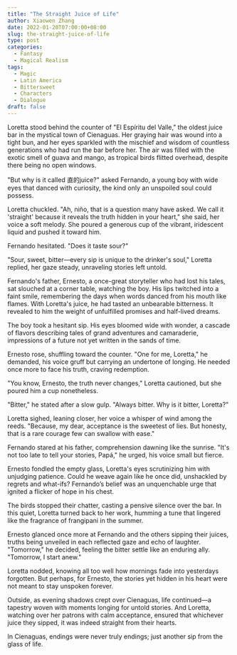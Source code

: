 ```yaml
---
title: "The Straight Juice of Life"
author: Xiaowen Zhang
date: 2022-01-20T07:00:00+08:00
slug: the-straight-juice-of-life
type: post
categories:
  - Fantasy
  - Magical Realism
tags:
  - Magic
  - Latin America
  - Bittersweet
  - Characters
  - Dialogue
draft: false
---
```


Loretta stood behind the counter of "El Espíritu del Valle," the oldest juice bar in the mystical town of Cienaguas. Her graying hair was wound into a tight bun, and her eyes sparkled with the mischief and wisdom of countless generations who had run the bar before her. The air was filled with the exotic smell of guava and mango, as tropical birds flitted overhead, despite there being no open windows.

"But why is it called 直的juice?" asked Fernando, a young boy with wide eyes that danced with curiosity, the kind only an unspoiled soul could possess.

Loretta chuckled. "Ah, niño, that is a question many have asked. We call it 'straight' because it reveals the truth hidden in your heart," she said, her voice a soft melody. She poured a generous cup of the vibrant, iridescent liquid and pushed it toward him.

Fernando hesitated. "Does it taste sour?"

"Sour, sweet, bitter—every sip is unique to the drinker's soul," Loretta replied, her gaze steady, unraveling stories left untold.

Fernando's father, Ernesto, a once-great storyteller who had lost his tales, sat slouched at a corner table, watching the boy. His lips twitched into a faint smile, remembering the days when words danced from his mouth like flames. With Loretta's juice, he had tasted an unbearable bitterness. It revealed to him the weight of unfulfilled promises and half-lived dreams.

The boy took a hesitant sip. His eyes bloomed wide with wonder, a cascade of flavors describing tales of grand adventures and camaraderie, impressions of a future not yet written in the sands of time.

Ernesto rose, shuffling toward the counter. "One for me, Loretta," he demanded, his voice gruff but carrying an undertone of longing. He needed once more to face his truth, craving redemption.

"You know, Ernesto, the truth never changes," Loretta cautioned, but she poured him a cup nonetheless.

"Bitter," he stated after a slow gulp. "Always bitter. Why is it bitter, Loretta?"

Loretta sighed, leaning closer, her voice a whisper of wind among the reeds. "Because, my dear, acceptance is the sweetest of lies. But honesty, that is a rare courage few can swallow with ease."

Fernando stared at his father, comprehension dawning like the sunrise. "It's not too late to tell your stories, Papá," he urged, his voice small but fierce.

Ernesto fondled the empty glass, Loretta's eyes scrutinizing him with unjudging patience. Could he weave again like he once did, unshackled by regrets and what-ifs? Fernando’s belief was an unquenchable urge that ignited a flicker of hope in his chest.

The birds stopped their chatter, casting a pensive silence over the bar. In this quiet, Loretta turned back to her work, humming a tune that lingered like the fragrance of frangipani in the summer.

Ernesto glanced once more at Fernando and the others sipping their juices, truths being unveiled in each reflected gaze and echo of laughter. "Tomorrow," he decided, feeling the bitter settle like an enduring ally. "Tomorrow, I start anew."

Loretta nodded, knowing all too well how mornings fade into yesterdays forgotten. But perhaps, for Ernesto, the stories yet hidden in his heart were not meant to stay unspoken forever.

Outside, as evening shadows crept over Cienaguas, life continued—a tapestry woven with moments longing for untold stories. And Loretta, watching over her patrons with calm acceptance, ensured that whichever juice they sipped, it was indeed straight from their hearts.

In Cienaguas, endings were never truly endings; just another sip from the glass of life.